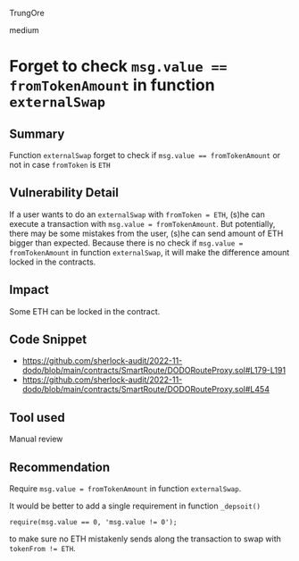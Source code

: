 TrungOre

medium

# Forget to check `msg.value == fromTokenAmount` in function `externalSwap`

## Summary
Function `externalSwap` forget to check if `msg.value == fromTokenAmount` or not in case `fromToken` is `ETH`
 
## Vulnerability Detail
If a user wants to do an `externalSwap` with `fromToken = ETH`, (s)he can execute a transaction with `msg.value = fromTokenAmount`. But potentially, there may be some mistakes from the user, (s)he can send amount of ETH bigger than expected. Because there is no check if `msg.value = fromTokenAmount` in function `externalSwap`, it will make the difference amount locked in the contracts.

## Impact
Some ETH can be locked in the contract. 

## Code Snippet
* https://github.com/sherlock-audit/2022-11-dodo/blob/main/contracts/SmartRoute/DODORouteProxy.sol#L179-L191
* https://github.com/sherlock-audit/2022-11-dodo/blob/main/contracts/SmartRoute/DODORouteProxy.sol#L454

## Tool used
Manual review 

## Recommendation
Require `msg.value = fromTokenAmount` in function `externalSwap`. 

It would be better to add a single requirement in function `_depsoit()`
```solidity=
require(msg.value == 0, 'msg.value != 0'); 
```
to make sure no ETH mistakenly sends along the transaction to swap with `tokenFrom != ETH`. 
